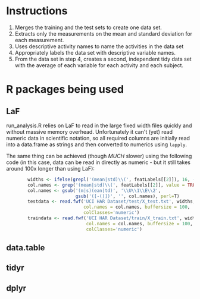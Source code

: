 Instructions
============

1.  Merges the training and the test sets to create one data set.
2.  Extracts only the measurements on the mean and standard deviation for each measurement.
3.  Uses descriptive activity names to name the activities in the data set
4.  Appropriately labels the data set with descriptive variable names.
5.  From the data set in step 4, creates a second, independent tidy data set with the average of each variable for each activity and each subject.

R packages being used
=====================

LaF
---

run\_analysis.R relies on LaF to read in the large fixed width files quickly and without massive memory overhead. Unfortunately it can't (yet) read numeric data in scientific notation, so all required columns are initially read into a data.frame as strings and then converted to numerics using `lapply`.

The same thing can be achieved (though *MUCH* slower) using the following code (in this case, data can be read in directly as numeric - but it still takes around 100x longer than using LaF):

``` r
        widths <- ifelse(grepl('(mean|std)\\(', featLabels[[2]]), 16, -16)
        col.names <- grep('(mean|std)\\(', featLabels[[2]], value = TRUE)
        col.names <- gsub('(m|s)(ean|td)', '\\U\\1\\E\\2',
                          gsub('([-()])', '', col.names), perl=T)
        testdata <- read.fwf('UCI HAR Dataset/test/X_test.txt', widths, 
                             col.names = col.names, buffersize = 100,
                             colClasses='numeric')
        traindata <- read.fwf('UCI HAR Dataset/train/X_train.txt', widths,
                              col.names = col.names, buffersize = 100,
                              colClasses='numeric')
```

data.table
----------

tidyr
-----

dplyr
-----
